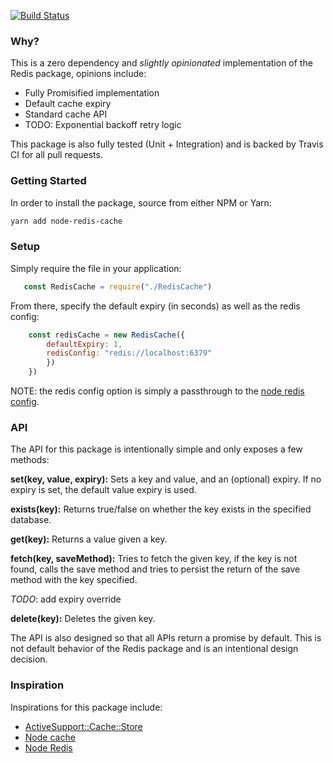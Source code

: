 [![Build Status](https://travis-ci.org/alex-hall/node-redis-cache.svg?branch=master)](https://travis-ci.org/alex-hall/node-redis-cache)

### Why? 

This is a zero dependency and _slightly opinionated_ implementation of the Redis package, opinions include: 
    
- Fully Promisified implementation
- Default cache expiry
- Standard cache API
- TODO: Exponential backoff retry logic

This package is also fully tested (Unit + Integration) and is backed by Travis CI for all pull requests.

### Getting Started

In order to install the package, source from either NPM or Yarn: 

```bash
yarn add node-redis-cache
```

### Setup

Simply require the file in your application: 

```javascript
   const RedisCache = require("./RedisCache")

```

From there, specify the default expiry (in seconds) as well as the redis config: 

```javascript
    const redisCache = new RedisCache({
        defaultExpiry: 1,
        redisConfig: "redis://localhost:6379"
        })
    }) 
```

NOTE: the redis config option is simply a passthrough to the [node redis config](https://github.com/NodeRedis/node_redis#rediscreateclient).

### API

The API for this package is intentionally simple and only exposes a few methods: 

**set(key, value, expiry):** Sets a key and value, and an (optional) expiry. If no expiry is set, the default value expiry is used. 

**exists(key):** Returns true/false on whether the key exists in the specified database. 

**get(key):** Returns a value given a key. 

**fetch(key, saveMethod):** Tries to fetch the given key, if the key is not found, calls the save method and tries to persist the return of the save method with the key specified.

_TODO_: add expiry override

**delete(key):** Deletes the given key. 

The API is also designed so that all APIs return a promise by default. This is not default behavior of the Redis package and is an intentional design decision.

### Inspiration

Inspirations for this package include: 

- [ActiveSupport::Cache::Store](https://api.rubyonrails.org/v5.2.0/classes/ActiveSupport/Cache.html)
- [Node cache](https://github.com/mpneuried/nodecache)
- [Node Redis](https://github.com/NodeRedis/node_redis) 